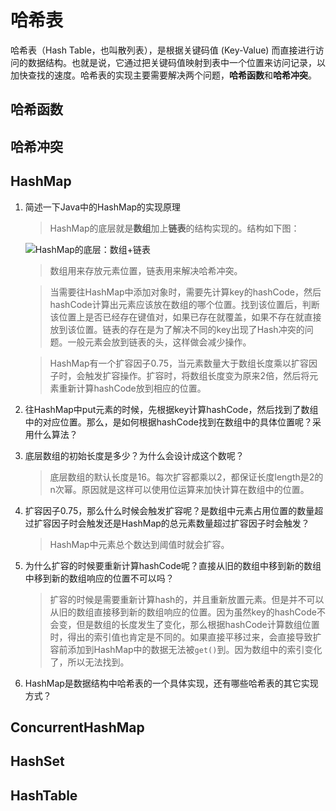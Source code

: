 # 哈希表

哈希表（Hash Table，也叫散列表），是根据关键码值 (Key-Value) 而直接进行访问的数据结构。也就是说，它通过把关键码值映射到表中一个位置来访问记录，以加快查找的速度。哈希表的实现主要需要解决两个问题，**哈希函数**和**哈希冲突**。

## 哈希函数

## 哈希冲突

## HashMap

1. 简述一下Java中的HashMap的实现原理

    > HashMap的底层就是**数组**加上**链表**的结构实现的。结构如下图：

    ![HashMap的底层：数组+链表](https://i.loli.net/2021/01/07/wM9vJUqV5gelK1G.png)

    > 数组用来存放元素位置，链表用来解决哈希冲突。

    > 当需要往HashMap中添加对象时，需要先计算key的hashCode，然后hashCode计算出元素应该放在数组的哪个位置。找到该位置后，判断该位置上是否已经存在键值对，如果已存在就覆盖，如果不存在就直接放到该位置。链表的存在是为了解决不同的key出现了Hash冲突的问题。一般元素会放到链表的头，这样做会减少操作。

    > HashMap有一个扩容因子0.75，当元素数量大于数组长度乘以扩容因子时，会触发扩容操作。扩容时，将数组长度变为原来2倍，然后将元素重新计算hashCode放到相应的位置。

2. 往HashMap中put元素的时候，先根据key计算hashCode，然后找到了数组中的对应位置。那么，是如何根据hashCode找到在数组中的具体位置呢？采用什么算法？



3. 底层数组的初始长度是多少？为什么会设计成这个数呢？

    > 底层数组的默认长度是16。每次扩容都乘以2，都保证长度length是2的n次幂。原因就是这样可以使用位运算来加快计算在数组中的位置。

4. 扩容因子0.75，那么什么时候会触发扩容呢？是数组中元素占用位置的数量超过扩容因子时会触发还是HashMap的总元素数量超过扩容因子时会触发？

    > HashMap中元素总个数达到阈值时就会扩容。

5. 为什么扩容的时候要重新计算hashCode呢？直接从旧的数组中移到新的数组中移到新的数组响应的位置不可以吗？

    > 扩容的时候是需要重新计算hash的，并且重新放置元素。但是并不可以从旧的数组直接移到新的数组响应的位置。因为虽然key的hashCode不会变，但是数组的长度发生了变化，那么根据hashCode计算数组位置时，得出的索引值也肯定是不同的。如果直接平移过来，会直接导致扩容前添加到HashMap中的数据无法被`get()`到。因为数组中的索引变化了，所以无法找到。

6. HashMap是数据结构中哈希表的一个具体实现，还有哪些哈希表的其它实现方式？

## ConcurrentHashMap

## HashSet

## HashTable